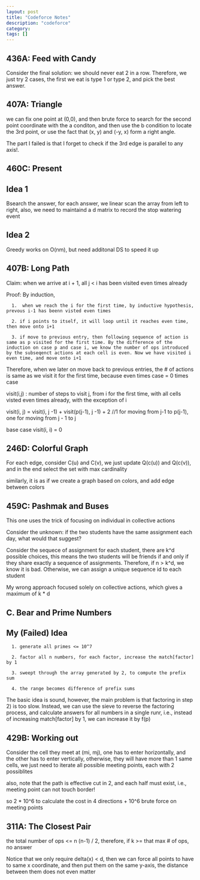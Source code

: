 ```yaml
---
layout: post
title: "Codeforce Notes"
description: "codeforce"
category: 
tags: []
---
```


436A: Feed with Candy
------
Consider the final solution: we should never eat 2 in a row. Therefore, we just try 2 cases, the first we eat is type 1 or type 2, and pick
the best answer.

407A: Triangle
------
we can fix one point at (0,0), and then brute force to search for the second point coordinate with the a conditon, and then use the b
condition to locate the 3rd point, or use the fact that (x, y) and (-y, x) form a right angle.

The part I failed is that I forget to check if the 3rd edge is parallel to any axis!.

460C: Present
------

Idea 1
--------
Bsearch the answer, for each answer, we linear scan the array from left to right, also, we need to maintaind a d matrix to record the stop watering event

Idea 2
-------
Greedy works on O(nm), but need additonal DS to speed it up


407B: Long Path
--------
Claim: when we arrive at i + 1, all j < i has been visited even times already

Proof: By induction, 

```
  1.  when we reach the i for the first time, by inductive hypothesis, prevous i-1 has beenn visted even times 

  2. if i points to itself, it will loop until it reaches even time, then move onto i+1

  3. if move to previous entry, then following sequence of action is same as p visited for the first time. By the difference of the
induction on case p and case i, we know the number of ops introduced by the subseqenct actions at each cell is even. Now we have visited i
even time, and move onto i+1
```

Therefore, when we later on move back to previous entries, the # of actions is same as we visit it for the first time, because even times case = 0 times case

visit(i,j) : number of steps to visit j, from i for the first time, with all cells visted even times already, with the exception of i 

visit(i, j) = visit(i, j -1) + visit(p(j-1), j -1)  + 2 //1 for moving from j-1 to p(j-1), one for moving from  j - 1 to j

base case visit(i, i) = 0


246D: Colorful Graph
---------

For each edge, consider C(u) and C(v), we just update Q(c(u)) and Q(c(v)), and in the end select the set with max cardinality

similarly, it is as if we create a graph based on colors, and add edge between colors


459C: Pashmak and Buses
--------
This one uses the trick of focusing on individual in collective actions

Consider the unknown: if the two students have the same assignment each day, what would that suggest?

Consider the sequece of assignment for each student, there are k^d possible choices, this means the two students will be friends if and only
if they share exactly a sequence of assignments. Therefore, if n > k^d, we know it is bad. Otherwise, we can assign a unique sequence id to
each student

My wrong approach focused solely on collective actions, which gives a maximum of k * d


C. Bear and Prime Numbers
----------

My (Failed) Idea
-------

```
  1. generate all primes <= 10^7

  2. factor all n numbers, for each factor, increase the match[factor] by 1

  3. sweept through the array generated by 2, to compute the prefix sum

  4. the range becomes difference of prefix sums

```

The basic idea is sound, however, the main problem is that factoring in step 2) is too slow. Instead, we can use the sieve to reverse the
factoring process, and calculate answers for all numbers in a single runr, i.e., instead of increasing match[factor] by 1, we can increase
it by f(p)

429B: Working out
-------------
Consider the cell they meet at (mi, mj), one has to enter horizontally, and the other has to enter vertically, otherwise, they will have
more than 1 same cells, we just need to iterate all possible meeting points, each with 2 possiblites

also, note that the path is effective cut in 2, and each half must exist, i.e., meeting point can not touch border!

so 2 * 10^6 to calculate the cost in 4 directions + 10^6 brute force on meeting points


311A: The Closest Pair
--------

the total number of ops <= n (n-1) / 2, therefore, if k >= that max # of ops, no answer

Notice that we only require delta(x) < d, then we can force all points to have to same x coordinate, and then put them on the same y-axis, the distance between them does not even matter
